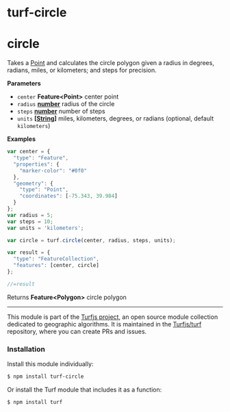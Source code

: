 # turf-circle

# circle

Takes a [Point](Point) and calculates the circle polygon given a radius in degrees, radians, miles, or kilometers; and steps for precision.

**Parameters**

-   `center` **Feature&lt;Point>** center point
-   `radius` **[number](https://developer.mozilla.org/en-US/docs/Web/JavaScript/Reference/Global_Objects/Number)** radius of the circle
-   `steps` **[number](https://developer.mozilla.org/en-US/docs/Web/JavaScript/Reference/Global_Objects/Number)** number of steps
-   `units` **\[[String](https://developer.mozilla.org/en-US/docs/Web/JavaScript/Reference/Global_Objects/String)]** miles, kilometers, degrees, or radians (optional, default `kilometers`)

**Examples**

```javascript
var center = {
  "type": "Feature",
  "properties": {
    "marker-color": "#0f0"
  },
  "geometry": {
    "type": "Point",
    "coordinates": [-75.343, 39.984]
  }
};
var radius = 5;
var steps = 10;
var units = 'kilometers';

var circle = turf.circle(center, radius, steps, units);

var result = {
  "type": "FeatureCollection",
  "features": [center, circle]
};

//=result
```

Returns **Feature&lt;Polygon>** circle polygon

---

This module is part of the [Turfjs project](http://turfjs.org/), an open source
module collection dedicated to geographic algorithms. It is maintained in the
[Turfjs/turf](https://github.com/Turfjs/turf) repository, where you can create
PRs and issues.

### Installation

Install this module individually:

```sh
$ npm install turf-circle
```

Or install the Turf module that includes it as a function:

```sh
$ npm install turf
```

